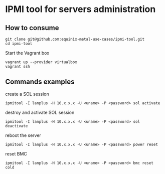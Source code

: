 # IPMI tool for servers administration

## How to consume

```
git clone git@github.com:equinix-metal-use-cases/ipmi-tool.git
cd ipmi-tool
```

Start the Vagrant box

```
vagrant up --provider virtualbox
vagrant ssh
```

## Commands examples

create a SOL session

```
ipmitool -I lanplus -H 10.x.x.x -U <uname> -P <password> sol activate
```

destroy and activate SOL session

```
ipmitool -I lanplus -H 10.x.x.x -U <uname> -P <password> sol deactivate
```

reboot the server

```
ipmitool -I lanplus -H 10.x.x.x -U <uname> -P <password> power reset
```

reset BMC

```
ipmitool -I lanplus -H 10.x.x.x -U <uname> -P <password> bmc reset cold
```
